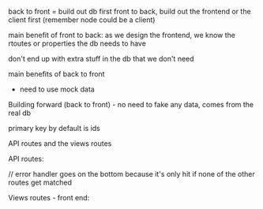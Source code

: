 back to front = build out db first
front to back, build out the frontend or the client first (remember node could be a client)

main benefit of front to back: as we design the frontend, we know the rtoutes or properties the db needs to have

don't end up with extra stuff in the db that we don't need

main benefits of back to front
- need to use mock data

Building forward (back to front) - no need to fake any data, comes from the real db

primary key by default is ids

API routes and the views routes

API routes:

// error handler goes on the bottom because it's only hit if none of the other routes get matched


Views routes - front end:

